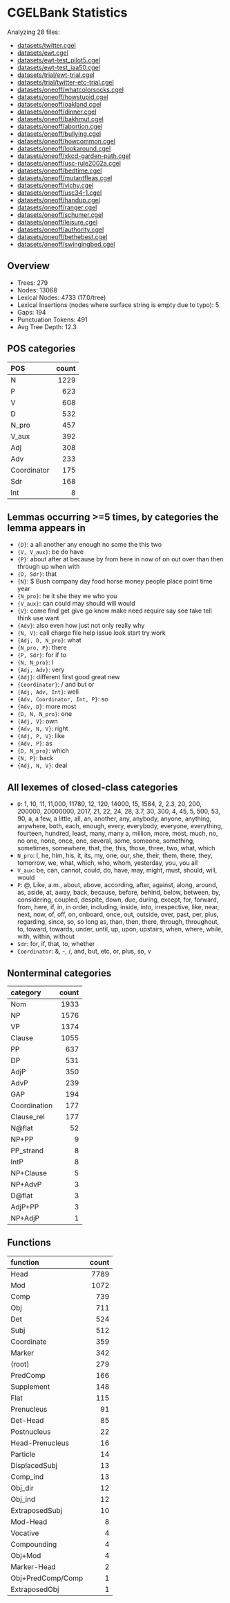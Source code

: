 # CGELBank Statistics

Analyzing 28 files:

- [datasets/twitter.cgel](datasets/twitter.cgel)
- [datasets/ewt.cgel](datasets/ewt.cgel)
- [datasets/ewt-test_pilot5.cgel](datasets/ewt-test_pilot5.cgel)
- [datasets/ewt-test_iaa50.cgel](datasets/ewt-test_iaa50.cgel)
- [datasets/trial/ewt-trial.cgel](datasets/trial/ewt-trial.cgel)
- [datasets/trial/twitter-etc-trial.cgel](datasets/trial/twitter-etc-trial.cgel)
- [datasets/oneoff/whatcolorsocks.cgel](datasets/oneoff/whatcolorsocks.cgel)
- [datasets/oneoff/howstupid.cgel](datasets/oneoff/howstupid.cgel)
- [datasets/oneoff/oakland.cgel](datasets/oneoff/oakland.cgel)
- [datasets/oneoff/dinner.cgel](datasets/oneoff/dinner.cgel)
- [datasets/oneoff/bakhmut.cgel](datasets/oneoff/bakhmut.cgel)
- [datasets/oneoff/abortion.cgel](datasets/oneoff/abortion.cgel)
- [datasets/oneoff/bullying.cgel](datasets/oneoff/bullying.cgel)
- [datasets/oneoff/howcommon.cgel](datasets/oneoff/howcommon.cgel)
- [datasets/oneoff/lookaround.cgel](datasets/oneoff/lookaround.cgel)
- [datasets/oneoff/xkcd-garden-path.cgel](datasets/oneoff/xkcd-garden-path.cgel)
- [datasets/oneoff/usc-rule2002a.cgel](datasets/oneoff/usc-rule2002a.cgel)
- [datasets/oneoff/bedtime.cgel](datasets/oneoff/bedtime.cgel)
- [datasets/oneoff/mutantfleas.cgel](datasets/oneoff/mutantfleas.cgel)
- [datasets/oneoff/vichy.cgel](datasets/oneoff/vichy.cgel)
- [datasets/oneoff/usc34-1.cgel](datasets/oneoff/usc34-1.cgel)
- [datasets/oneoff/handup.cgel](datasets/oneoff/handup.cgel)
- [datasets/oneoff/ranger.cgel](datasets/oneoff/ranger.cgel)
- [datasets/oneoff/schumer.cgel](datasets/oneoff/schumer.cgel)
- [datasets/oneoff/leisure.cgel](datasets/oneoff/leisure.cgel)
- [datasets/oneoff/authority.cgel](datasets/oneoff/authority.cgel)
- [datasets/oneoff/bethebest.cgel](datasets/oneoff/bethebest.cgel)
- [datasets/oneoff/swingingbed.cgel](datasets/oneoff/swingingbed.cgel)

## Overview

- Trees: 279
- Nodes: 13068
- Lexical Nodes: 4733 (17.0/tree)
- Lexical Insertions (nodes where surface string is empty due to typo): 5
- Gaps: 194
- Punctuation Tokens: 491
- Avg Tree Depth: 12.3


## POS categories

| POS         |   count |
|:------------|--------:|
| N           |    1229 |
| P           |     623 |
| V           |     608 |
| D           |     532 |
| N_pro       |     457 |
| V_aux       |     392 |
| Adj         |     308 |
| Adv         |     233 |
| Coordinator |     175 |
| Sdr         |     168 |
| Int         |       8 |

## Lemmas occurring >=5 times, by categories the lemma appears in

- `{D}`: a all another any enough no some the this two
- `{V, V_aux}`: be do have
- `{P}`: about after at because by from here in now of on out over than then through up when with
- `{D, Sdr}`: that
- `{N}`: $ Bush company day food horse money people place point time year
- `{N_pro}`: he it she they we who you
- `{V_aux}`: can could may should will would
- `{V}`: come find get give go know make need require say see take tell think use want
- `{Adv}`: also even how just not only really why
- `{N, V}`: call charge file help issue look start try work
- `{Adj, D, N_pro}`: what
- `{N_pro, P}`: there
- `{P, Sdr}`: for if to
- `{N, N_pro}`: I
- `{Adj, Adv}`: very
- `{Adj}`: different first good great new
- `{Coordinator}`: / and but or
- `{Adj, Adv, Int}`: well
- `{Adv, Coordinator, Int, P}`: so
- `{Adv, D}`: more most
- `{D, N, N_pro}`: one
- `{Adj, V}`: own
- `{Adv, N, V}`: right
- `{Adj, P, V}`: like
- `{Adv, P}`: as
- `{D, N_pro}`: which
- `{N, P}`: back
- `{Adj, N, V}`: deal

## All lexemes of closed-class categories

- `D`: 1, 10, 11, 11,000, 11780, 12, 120, 14000, 15, 1584, 2, 2.3, 20, 200, 200000, 20000000, 2017, 21, 22, 24, 28, 3.7, 30, 300, 4, 45, 5, 500, 53, 90, a, a few, a little, all, an, another, any, anybody, anyone, anything, anywhere, both, each, enough, every, everybody, everyone, everything, fourteen, hundred, least, many, many a, million, more, most, much, no, no one, none, once, one, several, some, someone, something, sometimes, somewhere, that, the, this, those, three, two, what, which
- `N_pro`: I, he, him, his, it, its, my, one, our, she, their, them, there, they, tomorrow, we, what, which, who, whom, yesterday, you, you all
- `V_aux`: be, can, cannot, could, do, have, may, might, must, should, will, would
- `P`: @, Like, a.m., about, above, according, after, against, along, around, as, aside, at, away, back, because, before, behind, below, between, by, considering, coupled, despite, down, due, during, except, for, forward, from, here, if, in, in order, including, inside, into, irrespective, like, near, next, now, of, off, on, onboard, once, out, outside, over, past, per, plus, regarding, since, so, so long as, than, then, there, through, throughout, to, toward, towards, under, until, up, upon, upstairs, when, where, while, with, within, without
- `Sdr`: for, if, that, to, whether
- `Coordinator`: &, -, /, and, but, etc, or, plus, so, v

## Nonterminal categories

| category     |   count |
|:-------------|--------:|
| Nom          |    1933 |
| NP           |    1576 |
| VP           |    1374 |
| Clause       |    1055 |
| PP           |     637 |
| DP           |     531 |
| AdjP         |     350 |
| AdvP         |     239 |
| GAP          |     194 |
| Coordination |     177 |
| Clause_rel   |     177 |
| N@flat       |      52 |
| NP+PP        |       9 |
| PP_strand    |       8 |
| IntP         |       8 |
| NP+Clause    |       5 |
| NP+AdvP      |       3 |
| D@flat       |       3 |
| AdjP+PP      |       3 |
| NP+AdjP      |       1 |

## Functions

| function          |   count |
|:------------------|--------:|
| Head              |    7789 |
| Mod               |    1072 |
| Comp              |     739 |
| Obj               |     711 |
| Det               |     524 |
| Subj              |     512 |
| Coordinate        |     359 |
| Marker            |     342 |
| (root)            |     279 |
| PredComp          |     166 |
| Supplement        |     148 |
| Flat              |     115 |
| Prenucleus        |      91 |
| Det-Head          |      85 |
| Postnucleus       |      22 |
| Head-Prenucleus   |      16 |
| Particle          |      14 |
| DisplacedSubj     |      13 |
| Comp_ind          |      13 |
| Obj_dir           |      12 |
| Obj_ind           |      12 |
| ExtraposedSubj    |      10 |
| Mod-Head          |       8 |
| Vocative          |       4 |
| Compounding       |       4 |
| Obj+Mod           |       4 |
| Marker-Head       |       2 |
| Obj+PredComp/Comp |       1 |
| ExtraposedObj     |       1 |
